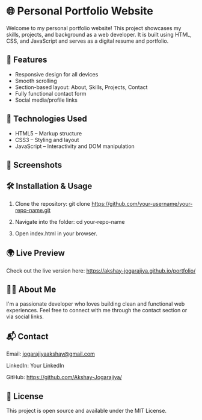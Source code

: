 # 🌐 Personal Portfolio Website

Welcome to my personal portfolio website! This project showcases my skills, projects, and background as a web developer. It is built using HTML, CSS, and JavaScript and serves as a digital resume and portfolio.

## 🚀 Features

- Responsive design for all devices
- Smooth scrolling
- Section-based layout: About, Skills, Projects, Contact
- Fully functional contact form
- Social media/profile links

## 🔧 Technologies Used

- HTML5 – Markup structure
- CSS3 – Styling and layout
- JavaScript – Interactivity and DOM manipulation

## 📸 Screenshots



## 🛠️ Installation & Usage

1. Clone the repository:
      git clone https://github.com/your-username/your-repo-name.git

2. Navigate into the folder:
       cd your-repo-name

3. Open index.html in your browser.


## 🌍 Live Preview
Check out the live version here: https://akshay-jogarajiya.github.io/portfolio/

## 🙋‍♂️ About Me
I'm a passionate developer who loves building clean and functional web experiences. Feel free to connect with me through the contact section or via social links.

## 📬 Contact
Email: jogarajiyaakshay@gmail.com

LinkedIn: Your LinkedIn

GitHub: https://github.com/Akshay-Jogarajiya/

## 📄 License
This project is open source and available under the MIT License.
   
